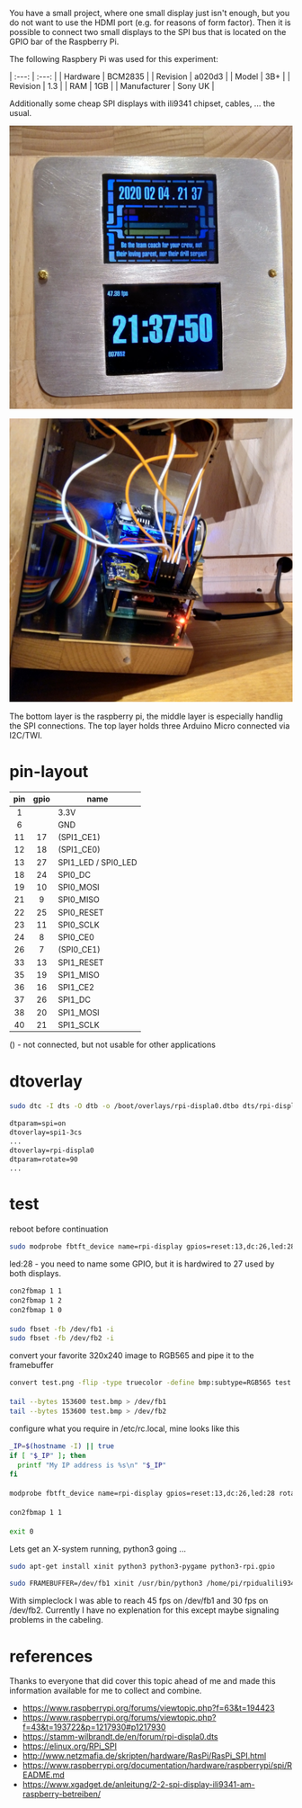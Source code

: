 You have a small project, where one small display just isn't enough, but you do
not want to use the HDMI port (e.g. for reasons of form factor). Then it is
possible to connect two small displays to the SPI bus that is located on the
GPIO bar of the Raspberry Pi.

The following Raspbery Pi was used for this experiment:


| :---: | :---: |
| Hardware	| BCM2835  |
| Revision	| a020d3   |
| Model         | 3B+      |
| Revision      | 1.3      |
| RAM           | 1GB      |
| Manufacturer  | Sony UK  |


Additionally some cheap SPI displays with ili9341 chipset, cables, ... the
usual.

![Two SPI displays connected to one Raspberry Pi](img/display.jpeg)

![Hardware setup](img/connection.jpeg)

The bottom layer is the raspberry pi, the middle layer is especially handlig
the SPI connections. The top layer holds three Arduino Micro connected via
I2C/TWI.

# pin-layout

| pin	| gpio	| name	|
| :---: | :---: | ----- |
| 1	| 	| 3.3V	|
| 6	| 	| GND	|
| 11	| 17	| (SPI1_CE1)	|
| 12	| 18	| (SPI1_CE0)	|
| 13	| 27	| SPI1_LED / SPI0_LED	|
| 18	| 24	| SPI0_DC	|
| 19	| 10	| SPI0_MOSI	|
| 21	| 9	| SPI0_MISO	|
| 22	| 25	| SPI0_RESET	|
| 23	| 11	| SPI0_SCLK	|
| 24	| 8	| SPI0_CE0	|
| 26	| 7	| (SPI0_CE1)	|
| 33	| 13	| SPI1_RESET	|
| 35	| 19	| SPI1_MISO	|
| 36	| 16	| SPI1_CE2	|
| 37	| 26	| SPI1_DC	|
| 38	| 20	| SPI1_MOSI	|
| 40	| 21	| SPI1_SCLK	|

() - not connected, but not usable for other applications


# dtoverlay

~~~bash
sudo dtc -I dts -O dtb -o /boot/overlays/rpi-displa0.dtbo dts/rpi-displa0.dts 
~~~

~~~
dtparam=spi=on
dtoverlay=spi1-3cs
...
dtoverlay=rpi-displa0
dtparam=rotate=90
...
~~~


# test

reboot before continuation

~~~bash
sudo modprobe fbtft_device name=rpi-display gpios=reset:13,dc:26,led:28 rotate=90 cs=2 busnum=1
~~~

led:28 - you need to name some GPIO, but it is hardwired to 27 used by both displays.

~~~bash
con2fbmap 1 1
con2fbmap 1 2
con2fbmap 1 0

sudo fbset -fb /dev/fb1 -i
sudo fbset -fb /dev/fb2 -i
~~~

convert your favorite 320x240 image to RGB565 and pipe it to the framebuffer

~~~bash
convert test.png -flip -type truecolor -define bmp:subtype=RGB565 test.bmp

tail --bytes 153600 test.bmp > /dev/fb1
tail --bytes 153600 test.bmp > /dev/fb2
~~~

configure what you require in /etc/rc.local, mine looks like this

~~~bash
_IP=$(hostname -I) || true
if [ "$_IP" ]; then
  printf "My IP address is %s\n" "$_IP"
fi

modprobe fbtft_device name=rpi-display gpios=reset:13,dc:26,led:28 rotate=270 cs=2 busnum=1

con2fbmap 1 1

exit 0
~~~

Lets get an X-system running, python3 going ...

~~~bash
sudo apt-get install xinit python3 python3-pygame python3-rpi.gpio
~~~

~~~bash
sudo FRAMEBUFFER=/dev/fb1 xinit /usr/bin/python3 /home/pi/rpidualili9341/ui/simpleclock.py
~~~

With simpleclock I was able to reach 45 fps on /dev/fb1 and 30 fps on /dev/fb2. Currently I have no explenation for this except maybe signaling problems in the cabeling. 

# references

Thanks to everyone that did cover this topic ahead of me and made this
information available for me to collect and combine.


+ https://www.raspberrypi.org/forums/viewtopic.php?f=63&t=194423
+ https://www.raspberrypi.org/forums/viewtopic.php?f=43&t=193722&p=1217930#p1217930
+ https://stamm-wilbrandt.de/en/forum/rpi-displa0.dts
+ https://elinux.org/RPi_SPI
+ http://www.netzmafia.de/skripten/hardware/RasPi/RasPi_SPI.html
+ https://www.raspberrypi.org/documentation/hardware/raspberrypi/spi/README.md
+ https://www.xgadget.de/anleitung/2-2-spi-display-ili9341-am-raspberry-betreiben/
